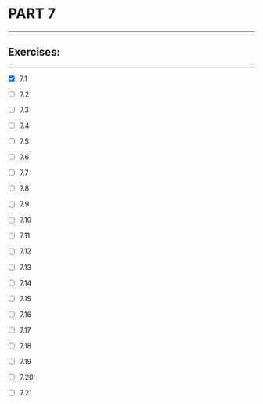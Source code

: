 # PART 7
****

## Exercises:
****
- [x] 7.1 

- [ ] 7.2

- [ ] 7.3

- [ ] 7.4 

- [ ] 7.5 

- [ ] 7.6
 
- [ ] 7.7 

- [ ] 7.8 

- [ ] 7.9

- [ ] 7.10

- [ ] 7.11

- [ ] 7.12 

- [ ] 7.13

- [ ] 7.14 

- [ ] 7.15

- [ ] 7.16 

- [ ] 7.17

- [ ] 7.18

- [ ] 7.19

- [ ] 7.20 

- [ ] 7.21